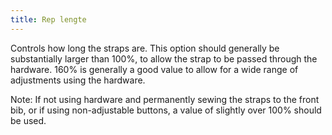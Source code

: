 ```yaml
---
title: Rep lengte
---
```


Controls how long the straps are. This option should generally be substantially larger than 100%, to allow the strap to be passed through the hardware. 160% is generally a good value to allow for a wide range of adjustments using the hardware.

Note: If not using hardware and permanently sewing the straps to the front bib, or if using non-adjustable buttons, a value of slightly over 100% should be used.

